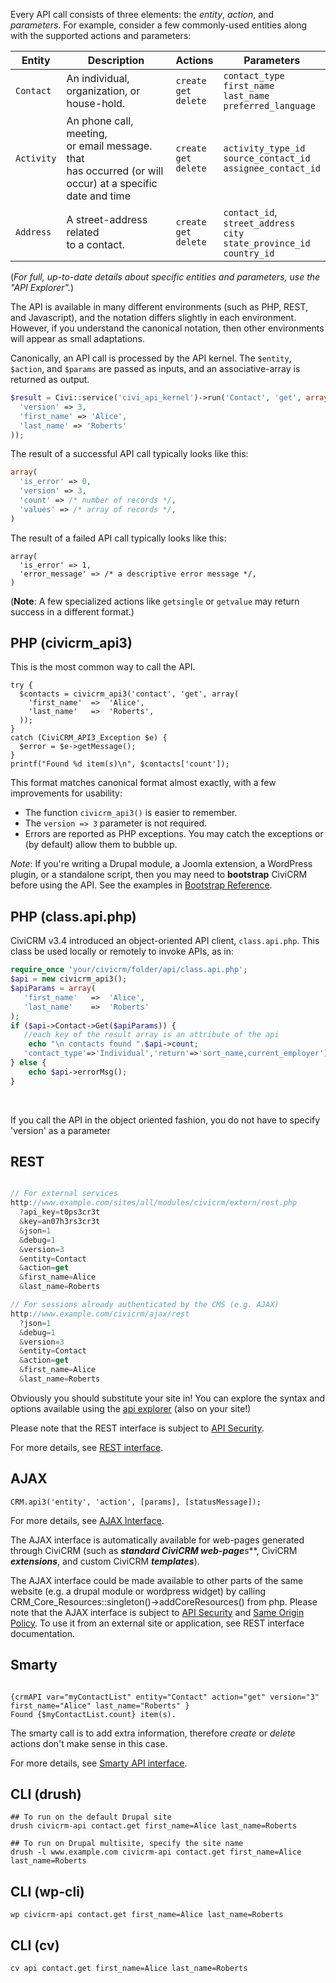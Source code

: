 Every API call consists of three elements: the *entity*, *action*, and
*parameters*.  For example, consider a few commonly-used entities along
with the supported actions and parameters:


| Entity                   | Description              | Actions |  Parameters       |
|--------------------------|--------------------------|---------|-------------------|
| <code>Contact</code>     | An individual, <br /> organization, or <br />house-hold.         |<code>create</code><br/><code>get</code><br/><code>delete</code><br/>| <code>contact\_type</code><br /> <code>first\_name</code>  <br /><code>last\_name</code> <br /><code>preferred\_language</code>       |
| <code>Activity</code>    | An phone call, meeting,<br /> or email message. that <br /> has occurred (or will <br /> occur) at a specific <br /> date and time|<code>create</code><br/><code>get</code><br/><code>delete</code><br/>| <code>activity\_type\_id</code> <br /> <code>source\_contact\_id</code> <br /> <code>assignee\_contact\_id</code>    |
| <code>Address</code>     | A street-address related <br /> to a contact. |<code>create</code><br/><code>get</code><br/><code>delete</code><br/>| <code>contact\_id</code>,  <br /> <code>street\_address</code> <br /> <code>city</code>  <br /> <code>state\_province\_id</code> <br /> <code>country\_id</code>     |

(*For full, up-to-date details about specific entities and parameters, use the "API Explorer".*)

The API is available in many different environments (such as PHP, REST, and
Javascript), and the notation differs slightly in each environment.
However, if you understand the canonical notation, then other environments
will appear as small adaptations.

Canonically, an API call is processed by the API kernel.  The `$entity`,
`$action`, and `$params` are passed as inputs, and an associative-array is
returned as output.

```php
$result = Civi::service('civi_api_kernel')->run('Contact', 'get', array(
  'version' => 3,
  'first_name' => 'Alice',
  'last_name' => 'Roberts'
));
```

The result of a successful API call typically looks like this:

```php
array(
  'is_error' => 0,
  'version' => 3,
  'count' => /* number of records */,
  'values' => /* array of records */,
)
```

The result of a failed API call typically looks like this:

````
array(
  'is_error' => 1,
  'error_message' => /* a descriptive error message */,
)
````

(**Note**: A few specialized actions like `getsingle` or `getvalue` may
return success in a different format.)


PHP (civicrm_api3)
------------------

This is the most common way to call the API.

```
try {
  $contacts = civicrm_api3('contact', 'get', array(
    'first_name'  =>  'Alice',
    'last_name'   =>  'Roberts',
  ));
}
catch (CiviCRM_API3_Exception $e) {
  $error = $e->getMessage();
}
printf("Found %d item(s)\n", $contacts['count']);
```

This format matches canonical format almost exactly, with a few improvements
for usability:

 * The function `civicrm_api3()` is easier to remember.
 * The `version => 3` parameter is not required.
 * Errors are reported as PHP exceptions. You may catch the exceptions or (by default) allow
   them to bubble up.

*Note*: If you're writing a Drupal module, a Joomla extension, a WordPress
plugin, or a standalone script, then you may need to **bootstrap** CiviCRM
before using the API.  See the examples in [Bootstrap
Reference](https://wiki.civicrm.org/confluence/display/CRMDOC/Bootstrap+Reference). 


PHP (class.api.php)
----------------------------

CiviCRM v3.4 introduced an object-oriented API client, `class.api.php`.
This class be used locally or remotely to invoke APIs, as in:

```php
require_once 'your/civicrm/folder/api/class.api.php';
$api = new civicrm_api3();
$apiParams = array(
   'first_name'   =>  'Alice',
   'last_name'    =>  'Roberts'
);
if ($api->Contact->Get($apiParams)) {
   //each key of the result array is an attribute of the api
    echo "\n contacts found ".$api->count;
   'contact_type'=>'Individual','return'=>'sort_name,current_employer')) {
} else {
    echo $api->errorMsg();
}
```
 

If you call the API in the object oriented fashion, you do not have to
specify 'version' as a parameter

REST
----

````javascript

// For external services
http://www.example.com/sites/all/modules/civicrm/extern/rest.php
  ?api_key=t0ps3cr3t
  &key=an07h3rs3cr3t
  &json=1
  &debug=1
  &version=3
  &entity=Contact
  &action=get
  &first_name=Alice
  &last_name=Roberts

// For sessions already authenticated by the CMS (e.g. AJAX)
http://www.example.com/civicrm/ajax/rest
  ?json=1
  &debug=1
  &version=3
  &entity=Contact
  &action=get
  &first_name=Alice
  &last_name=Roberts

````

Obviously you should substitute your site in! You can explore the syntax
and options available using the [api
explorer](http://sandbox.civicrm.org/civicrm/ajax/doc#explorer) (also on
your site!)

Please note that the REST interface is subject to [API Security](https://wiki.civicrm.org/confluence/display/CRMDOC/API+Security).

For more details, see [REST
interface](http://wiki.civicrm.org/confluence/display/CRMDOC/REST+interface). 

AJAX
----

````
CRM.api3('entity', 'action', [params], [statusMessage]);

````

For more details, see [AJAX
Interface](https://wiki.civicrm.org/confluence/display/CRMDOC/AJAX+Interface).

The AJAX interface is automatically available for web-pages generated through CiviCRM (such as ***standard CiviCRM web-page****s***, CiviCRM ***extensions***, and custom CiviCRM ***templates***).

The AJAX interface could be made available to other parts of the same website (e.g. a drupal module or wordpress widget) by calling CRM\_Core\_Resources::singleton()-\>addCoreResources() from php. Please note that the AJAX interface is subject to [API Security](https://wiki.civicrm.org/confluence/display/CRMDOC/API+Security) and [Same Origin Policy](http://en.wikipedia.org/wiki/Same_origin_policy). To use it from an external site or application, see REST interface documentation.

Smarty
------

````

{crmAPI var="myContactList" entity="Contact" action="get" version="3" first_name="Alice" last_name="Roberts" }
Found {$myContactList.count} item(s).

````


The smarty call is to add extra information, therefore *create* or
*delete* actions don't make sense in this case.

For more details, see [Smarty API
interface](https://wiki.civicrm.org/confluence/display/CRMDOC/Smarty+API+interface).

CLI (drush)
-----

```
## To run on the default Drupal site
drush civicrm-api contact.get first_name=Alice last_name=Roberts

## To run on Drupal multisite, specify the site name
drush -l www.example.com civicrm-api contact.get first_name=Alice last_name=Roberts
```

CLI (wp-cli)
-----

```
wp civicrm-api contact.get first_name=Alice last_name=Roberts
```

CLI (cv)
-----

````
cv api contact.get first_name=Alice last_name=Roberts
````
